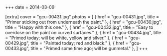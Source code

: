+++
date = 2014-03-09

[extra]
cover = "gcu-00431.jpg"
photos = [
{ href = "gcu-00431.jpg", title = "Primer sticking out from underneath the paint." },
{ href = "gcu-00430.jpg", title = "Happy with this one." },
{ href = "gcu-00432.jpg", title = "Easy to overdose on the paint on curved surfaces." },
{ href = "gcu-00434.jpg", title = "Primed today; will be white, yellow and silver." },
{ href = "gcu-00429.jpg", title = "Painted today; red and black." },
{ href = "gcu-00433.jpg", title = "Primed some time ago; will be gunmetal." },
]
+++